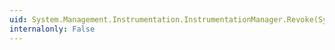 ```yaml
---
uid: System.Management.Instrumentation.InstrumentationManager.Revoke(System.Object)
internalonly: False
---
```

